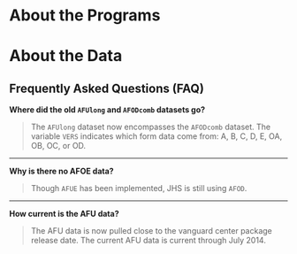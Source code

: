 # About the Programs

# About the Data

## Frequently Asked Questions (FAQ)

**Where did the old `AFUlong` and `AFODcomb` datasets go?**
> The `AFUlong` dataset now encompasses the `AFODcomb` dataset. The variable `VERS` indicates which form data come from: A, B, C, D, E, OA, OB, OC, or OD. 

---

**Why is there no AFOE data?**
> Though `AFUE` has been implemented, JHS is still using `AFOD`.

---

**How current is the AFU data?**
> The AFU data is now pulled close to the vanguard center package release date. The current AFU data is current through July 2014.
